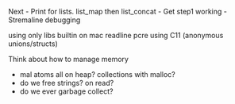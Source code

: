 Next
    - Print for lists. list_map then list_concat
    - Get step1 working
    - Stremaline debugging

using only libs builtin on mac
readline
pcre
using C11 (anonymous unions/structs)



Think about how to manage memory
- mal atoms all on heap? collections with malloc?
- do we free strings? on read?
- do we ever garbage collect?

